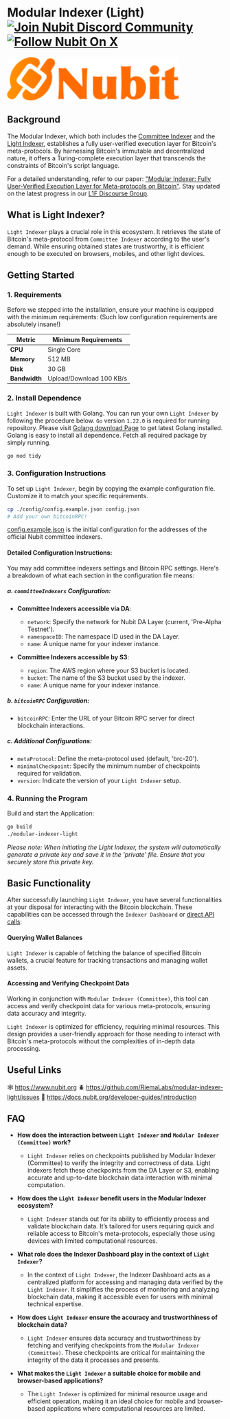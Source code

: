 # Modular Indexer (Light) [![Join Nubit Discord Community](https://img.shields.io/discord/916984413944967180?logo=discord&style=flat)](https://discord.gg/5sVBzYa4Sg) [![Follow Nubit On X](https://img.shields.io/twitter/follow/nubit_org)](https://twitter.com/Nubit_org)

<img src="assets/logo.svg" width="400px" alt="Nubit Logo" />

## Background
The Modular Indexer, which both includes the [Committee Indexer](https://github.com/RiemaLabs/modular-indexer-committee) and the [Light Indexer](#What-is-Light-Indexer?), establishes a fully user-verified execution layer for Bitcoin's meta-protocols. By harnessing Bitcoin's immutable and decentralized nature, it offers a Turing-complete execution layer that transcends the constraints of Bitcoin's script language.

For a detailed understanding, refer to our paper: ["Modular Indexer: Fully User-Verified Execution Layer for Meta-protocols on Bitcoin"](https://eprint.iacr.org/2024/408). Stay updated on the latest progress in our [L1F Discourse Group](https://l1f.discourse.group/t/modular-indexer-fully-user-verified-execution-layer-for-meta-protocols-on-bitcoin/598).

## What is Light Indexer?
`Light Indexer` plays a crucial role in this ecosystem. It retrieves the state of Bitcoin's meta-protocol from `Committee Indexer` according to the user's demand. While ensuring obtained states are trustworthy, it is efficient enough to be executed on browsers, mobiles, and other light devices.

## Getting Started

### 1. Requirements
Before we stepped into the installation, ensure your machine is equipped with the minimum requirements: (Such low configuration requirements are absolutely insane!)

| Metric       | Minimum Requirements     |
|--------------|------------------------- |
| **CPU**      | Single Core              |
| **Memory**   | 512 MB                   |
| **Disk**     | 30 GB                    |
| **Bandwidth**| Upload/Download 100 KB/s |

### 2. Install Dependence
`Light Indexer` is built with Golang. You can run your own `Light Indexer` by following the procedure below.
`Go` version `1.22.0` is required for running repository. Please visit [Golang download Page](https://go.dev/doc/install) to get latest Golang installed. Golang is easy to install all dependence. Fetch all required package by simply running.
```Bash
go mod tidy
```

### 3. Configuration Instructions
To set up `Light Indexer`, begin by copying the example configuration file. Customize it to match your specific requirements.
```Bash
cp ./config/config.example.json config.json
# Add your own bitcoinRPC!
```
[config.example.json](./config/config.example.json) is the initial configuration for the addresses of the official Nubit committee indexers.

#### Detailed Configuration Instructions:
You may add committee indexers settings and Bitcoin RPC settings. Here's a breakdown of what each section in the configuration file means:

##### a. `committeeIndexers` Configuration:
- **Committee Indexers accessible via DA**:
  - `network`: Specify the network for Nubit DA Layer (current, 'Pre-Alpha Testnet').
  - `namespaceID`: The namespace ID used in the DA Layer.
  - `name`: A unique name for your indexer instance.

- **Committee Indexers accessible by S3**:
  - `region`: The AWS region where your S3 bucket is located.
  - `bucket`: The name of the S3 bucket used by the indexer.
  - `name`: A unique name for your indexer instance.

##### b. `bitcoinRPC` Configuration:
- `bitcoinRPC`: Enter the URL of your Bitcoin RPC server for direct blockchain interactions.

##### c. Additional Configurations:
- `metaProtocol`: Define the meta-protocol used (default, 'brc-20').
- `minimalCheckpoint`: Specify the minimum number of checkpoints required for validation.
- `version`: Indicate the version of your `Light Indexer` setup.

### 4. Running the Program
Build and start the Application:
```Bash
go build
./modular-indexer-light
```
_Please note: When initiating the Light Indexer, the system will automatically generate a private key and save it in the 'private' file. Ensure that you securely store this private key._


## Basic Functionality
After successfully launching `Light Indexer`, you have several functionalities at your disposal for interacting with the Bitcoin blockchain. These capabilities can be accessed through the `Indexer Dashboard` or [direct API calls](https://app.gitbook.com/o/CpG1oV8XXLDnYbUdhhqM/s/RvfNFdIQAghhQdWUByGF/developer-guides/introduction):

#### Querying Wallet Balances
`Light Indexer` is capable of fetching the balance of specified Bitcoin wallets, a crucial feature for tracking transactions and managing wallet assets.

#### Accessing and Verifying Checkpoint Data
Working in conjunction with `Modular Indexer (Committee)`, this tool can access and verify checkpoint data for various meta-protocols, ensuring data accuracy and integrity.

`Light Indexer` is optimized for efficiency, requiring minimal resources. This design provides a user-friendly approach for those needing to interact with Bitcoin's meta-protocols without the complexities of in-depth data processing.

<!-- ## Service API -->

## Useful Links
:spider_web: <https://www.nubit.org>
:beetle: <https://github.com/RiemaLabs/modular-indexer-light/issues>
:book: <https://docs.nubit.org/developer-guides/introduction>

## FAQ
- **How does the interaction between `Light Indexer` and `Modular Indexer (Committee)` work?**
    - `Light Indexer` relies on checkpoints published by Modular Indexer (Committee) to verify the integrity and correctness of data. Light indexers fetch these checkpoints from the DA Layer or S3, enabling accurate and up-to-date blockchain data interaction with minimal computation.

- **How does the `Light Indexer` benefit users in the Modular Indexer ecosystem?**
    - `Light Indexer` stands out for its ability to efficiently process and validate blockchain data. It’s tailored for users requiring quick and reliable access to Bitcoin's meta-protocols, especially those using devices with limited computational resources.

- **What role does the Indexer Dashboard play in the context of `Light Indexer`?**
    - In the context of `Light Indexer`, the Indexer Dashboard acts as a centralized platform for accessing and managing data verified by the `Light Indexer`. It simplifies the process of monitoring and analyzing blockchain data, making it accessible even for users with minimal technical expertise.

- **How does `Light Indexer` ensure the accuracy and trustworthiness of blockchain data?**
    - `Light Indexer` ensures data accuracy and trustworthiness by fetching and verifying checkpoints from the `Modular Indexer (Committee)`. These checkpoints are critical for maintaining the integrity of the data it processes and presents.

- **What makes the `Light Indexer` a suitable choice for mobile and browser-based applications?**
    - The `Light Indexer` is optimized for minimal resource usage and efficient operation, making it an ideal choice for mobile and browser-based applications where computational resources are limited.
